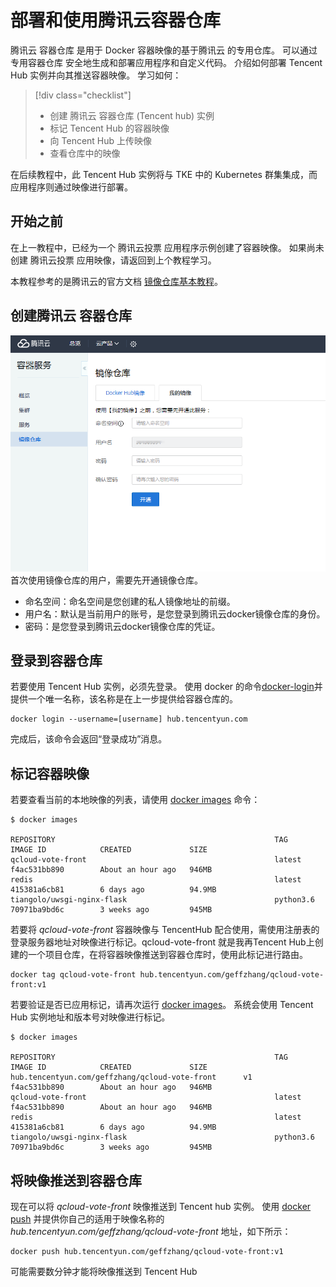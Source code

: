 # <a name="tutorial-deploy-and-use-azure-container-registry"></a> 部署和使用腾讯云容器仓库

腾讯云 容器仓库 是用于 Docker 容器映像的基于腾讯云 的专用仓库。 可以通过专用容器仓库 安全地生成和部署应用程序和自定义代码。  介绍如何部署 Tencent Hub 实例并向其推送容器映像。 学习如何：

> [!div class="checklist"]
> * 创建 腾讯云 容器仓库 (Tencent hub) 实例
> * 标记 Tencent Hub 的容器映像
> * 向 Tencent Hub 上传映像
> * 查看仓库中的映像

在后续教程中，此 Tencent Hub 实例将与 TKE 中的 Kubernetes 群集集成，而应用程序则通过映像进行部署。

## <a name="before-you-begin"></a>开始之前

在上一教程中，已经为一个 腾讯云投票 应用程序示例创建了容器映像。 如果尚未创建 腾讯云投票 应用映像，请返回到上个教程学习。

本教程参考的是腾讯云的官方文档 [镜像仓库基本教程](https://cloud.tencent.com/document/product/457/9117)。

## <a name="create-an-qcloud-container-registry"></a>创建腾讯云 容器仓库

![开通镜像仓库](./resource/createccr.png)
首次使用镜像仓库的用户，需要先开通镜像仓库。

 - 命名空间：命名空间是您创建的私人镜像地址的前缀。
 - 用户名：默认是当前用户的账号，是您登录到腾讯云docker镜像仓库的身份。
 - 密码：是您登录到腾讯云docker镜像仓库的凭证。

 
## <a name="log-in-to-the-container-registry"></a>登录到容器仓库

若要使用 Tencent Hub 实例，必须先登录。 使用 docker 的命令[docker-login]并提供一个唯一名称，该名称是在上一步提供给容器仓库的。

```docker cli
docker login --username=[username] hub.tencentyun.com
```

完成后，该命令会返回“登录成功”消息。

## <a name="tag-a-container-image"></a>标记容器映像

若要查看当前的本地映像的列表，请使用 [docker images][docker-images] 命令：

```
$ docker images

REPOSITORY                                                 TAG                      IMAGE ID            CREATED             SIZE
qcloud-vote-front                                          latest                   f4ac531bb890        About an hour ago   946MB
redis                                                      latest                   415381a6cb81        6 days ago          94.9MB
tiangolo/uwsgi-nginx-flask                                 python3.6                70971ba9bd6c        3 weeks ago         945MB
```

若要将 *qcloud-vote-front* 容器映像与 TencentHub 配合使用，需使用注册表的登录服务器地址对映像进行标记。qcloud-vote-front 就是我再Tencent Hub上创建的一个项目仓库，在将容器映像推送到容器仓库时，使用此标记进行路由。



```console
docker tag qcloud-vote-front hub.tencentyun.com/geffzhang/qcloud-vote-front:v1
```

若要验证是否已应用标记，请再次运行 [docker images][docker-images]。 系统会使用 Tencent Hub 实例地址和版本号对映像进行标记。

```
$ docker images

REPOSITORY                                                 TAG                      IMAGE ID            CREATED             SIZE
hub.tencentyun.com/geffzhang/qcloud-vote-front      v1                       f4ac531bb890        About an hour ago   946MB
qcloud-vote-front                                          latest                   f4ac531bb890        About an hour ago   946MB
redis                                                      latest                   415381a6cb81        6 days ago          94.9MB
tiangolo/uwsgi-nginx-flask                                 python3.6                70971ba9bd6c        3 weeks ago         945MB
```

## <a name="push-images-to-registry"></a>将映像推送到容器仓库

现在可以将 *qcloud-vote-front* 映像推送到 Tencent hub 实例。 使用 [docker push][docker-push] 并提供你自己的适用于映像名称的 *hub.tencentyun.com/geffzhang/qcloud-vote-front* 地址，如下所示：

```console
docker push hub.tencentyun.com/geffzhang/qcloud-vote-front:v1
```

可能需要数分钟才能将映像推送到 Tencent Hub

 

<!-- LINKS - external -->
[docker-login]: https://docs.docker.com/engine/reference/commandline/login/
[docker-images]: https://docs.docker.com/engine/reference/commandline/images/
[docker-push]: https://docs.docker.com/engine/reference/commandline/push/
